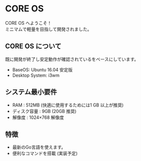 # CORE OS
CORE OS へようこそ！  
ミニマムで軽量を目指して開発されました。  

## CORE OS について
既に開発が終了し安定動作が確認されているをベースにしています。  
- BaseOS: Ubuntu 16.04 安定版
- Desktop System: i3wm

## システム最小要件 
- RAM : 512MB (快適に使用するためには1 GB 以上が推奨) 
- ディスク容量 : 9GB (20GB 推奨) 
- 解像度 : 1024×768 解像度

## 特徴
- 最新のGo言語を使えます。
- 便利なコマンドを搭載 (実装予定)
